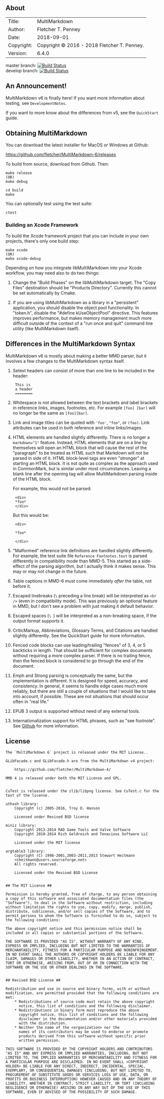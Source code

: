 ## About ##

|            |                           |  
| ---------- | ------------------------- |  
| Title:     | MultiMarkdown        |  
| Author:    | Fletcher T. Penney       |  
| Date:      | 2018-09-01 |  
| Copyright: | Copyright © 2016 - 2018 Fletcher T. Penney.    |  
| Version:   | 6.4.0      |  

master branch: [![Build Status](https://travis-ci.org/fletcher/MultiMarkdown-6.svg?branch=master)](https://travis-ci.org/fletcher/MultiMarkdown-6)  
develop branch: [![Build Status](https://travis-ci.org/fletcher/MultiMarkdown-6.svg?branch=develop)](https://travis-ci.org/fletcher/MultiMarkdown-6)

## An Announcement! ##

MultiMarkdown v6 is finally here!  If you want more information about
testing, see `DevelopmentNotes`.  

If you want to more know about the differences from v5, see the `QuickStart`
guide.


## Obtaining MultiMarkdown ##

You can download the latest installer for MacOS or Windows at Github:

<https://github.com/fletcher/MultiMarkdown-6/releases>

To build from source, download from Github.  Then:

	make release
	(OR)
	make debug

	cd build
	make

You can optionally test using the test suite:

	ctest

### Building an Xcode Framework ###

To build the Xcode framework project that you can include in your own projects, there's only one build step:

	make xcode
	(OR)
	make xcode-debug

Depending on how you integrate libMultiMarkdown into your Xcode workflow, you may need also to do two things:

1. Change the "Build Phases" on the libMultiMarkdown target.  The "Copy Files" destination should be "Products Directory".  Currently this cannot be set automatically by Cmake.

2. If you are using libMultiMarkdown as a library in a "persistent" application, you should disable the object pool functionality.  In "token.h", disable the "#define kUseObjectPool" directive.  This features improves performance, but makes memory management much more difficult outside of the context of a "run once and quit" command line utility (like MultiMarkdown itself).


## Differences in the MultiMarkdown Syntax ##

MultiMarkdown v6 is mostly about making a better MMD parser, but it involves a
few changes to the MultiMarkdown syntax itself.

1. Setext headers can consist of more than one line to be included in the
header:

		This is
		a header
		========

2. Whitespace is not allowed between the text brackets and label brackets in
reference links, images, footnotes, etc.  For example `[foo] [bar]` will no
longer be the same as `[foo][bar]`.

3. Link and image titles can be quoted with `'foo'`, `"foo"`, or `(foo)`.
Link attributes can be used in both reference and inline links/images.

4. HTML elements are handled slightly differently.  There is no longer a
`markdown="1"` feature.  Instead, HTML elements that are on a line by
themselves will open an HTML block that will cause the rest of the "paragraph"
to be treated as HTML such that Markdown will not be parsed in side of it.
HTML block-level tags are even "stronger" at starting an HTML block.  It is
not quite as complex as the approach used in CommonMark, but is similar under
most circumstances.  Leaving a blank line after the opening tag will allow
MultiMarkdown parsing inside of the HTML block.

	For example, this would not be parsed:

		<div>
		*foo*
		</div>

	But this would be:

		<div>

		*foo*

		</div>

5. "Malformed" reference link definitions are handled slightly differently.
For example, the test suite file `Reference Footnotes.text` is parsed
differently in compatibility mode than MMD-5.  This started as a side-effect
of the parsing algorithm, but I actually think it makes sense.  This may or
may not change in the future.

6. Table captions in MMD-6 must come immediately *after* the table, not
before it.

7. Escaped linebreaks (`\` preceding a line break) will be interpreted as
`<br />` (even in compatibility mode).  This was previously an optional
feature in MMD, but I don't see a problem with just making it default 
behavior.

8. Escaped spaces (`\ `) will be interpreted as a non-breaking space, if the
output format supports it.

9. CriticMarkup, Abbreviations, Glossary Terms, and Citations are handled
slightly differently.  See the QuickStart guide for more information.

10. Fenced code blocks can use leading/trailing "fences" of 3, 4, or 5
backticks in length.  That should be sufficient for complex documents without
requiring a more complex parser.  If there is no trailing fence, then the
fenced block is considered to go through the end of the document.

11. Emph and Strong parsing is conceptually the same, but the implementation
is different.  It is designed for speed, accuracy, and consistency.  In
general, it seems to handle edge cases much more reliably, but there are still
a couple of situations that I would like to take into account, if possible.
These are not situations that should occur often in "real life."

12. EPUB 3 output is supported without need of any external tools.

13. Internationalization support for HTML phrases, such as "see footnote". See
[Github](https://github.com/fletcher/MultiMarkdown-6/issues/37) for more
information.



## License ##

	The `MultiMarkdown 6` project is released under the MIT License..
	
	GLibFacade.c and GLibFacade.h are from the MultiMarkdown v4 project:
	
		https://github.com/fletcher/MultiMarkdown-4/
	
	MMD 4 is released under both the MIT License and GPL.
	
	
	CuTest is released under the zlib/libpng license. See CuTest.c for the
	text of the license.
	
	uthash library:
		Copyright (c) 2005-2016, Troy D. Hanson
	
		Licensed under Revised BSD license
	
	miniz library:
		Copyright 2013-2014 RAD Game Tools and Valve Software
		Copyright 2010-2014 Rich Geldreich and Tenacious Software LLC
	
		Licensed under the MIT license
	
	argtable3 library:
		Copyright (C) 1998-2001,2003-2011,2013 Stewart Heitmann
		<sheitmann@users.sourceforge.net>
		All rights reserved.
	
		Licensed under the Revised BSD License
	
	
	## The MIT License ##
	
	Permission is hereby granted, free of charge, to any person obtaining
	a copy of this software and associated documentation files (the
	"Software"), to deal in the Software without restriction, including
	without limitation the rights to use, copy, modify, merge, publish,
	distribute, sublicense, and/or sell copies of the Software, and to
	permit persons to whom the Software is furnished to do so, subject to
	the following conditions:
	
	The above copyright notice and this permission notice shall be
	included in all copies or substantial portions of the Software.
	
	THE SOFTWARE IS PROVIDED "AS IS", WITHOUT WARRANTY OF ANY KIND,
	EXPRESS OR IMPLIED, INCLUDING BUT NOT LIMITED TO THE WARRANTIES OF
	MERCHANTABILITY, FITNESS FOR A PARTICULAR PURPOSE AND NONINFRINGEMENT.
	IN NO EVENT SHALL THE AUTHORS OR COPYRIGHT HOLDERS BE LIABLE FOR ANY
	CLAIM, DAMAGES OR OTHER LIABILITY, WHETHER IN AN ACTION OF CONTRACT,
	TORT OR OTHERWISE, ARISING FROM, OUT OF OR IN CONNECTION WITH THE
	SOFTWARE OR THE USE OR OTHER DEALINGS IN THE SOFTWARE.
	
	
	## Revised BSD License ##
	
	Redistribution and use in source and binary forms, with or without
	modification, are permitted provided that the following conditions are
	met:
	    * Redistributions of source code must retain the above copyright
	      notice, this list of conditions and the following disclaimer.
	    * Redistributions in binary form must reproduce the above
	      copyright notice, this list of conditions and the following
	      disclaimer in the documentation and/or other materials provided
	      with the distribution.
	    * Neither the name of the <organization> nor the
	      names of its contributors may be used to endorse or promote
	      products derived from this software without specific prior
	      written permission.
	
	THIS SOFTWARE IS PROVIDED BY THE COPYRIGHT HOLDERS AND CONTRIBUTORS
	"AS IS" AND ANY EXPRESS OR IMPLIED WARRANTIES, INCLUDING, BUT NOT
	LIMITED TO, THE IMPLIED WARRANTIES OF MERCHANTABILITY AND FITNESS FOR
	A PARTICULAR PURPOSE ARE DISCLAIMED. IN NO EVENT SHALL <COPYRIGHT
	HOLDER> BE LIABLE FOR ANY DIRECT, INDIRECT, INCIDENTAL, SPECIAL,
	EXEMPLARY, OR CONSEQUENTIAL DAMAGES (INCLUDING, BUT NOT LIMITED TO,
	PROCUREMENT OF SUBSTITUTE GOODS OR SERVICES LOSS OF USE, DATA, OR
	PROFITS OR BUSINESS INTERRUPTION) HOWEVER CAUSED AND ON ANY THEORY OF
	LIABILITY, WHETHER IN CONTRACT, STRICT LIABILITY, OR TORT (INCLUDING
	NEGLIGENCE OR OTHERWISE) ARISING IN ANY WAY OUT OF THE USE OF THIS
	SOFTWARE, EVEN IF ADVISED OF THE POSSIBILITY OF SUCH DAMAGE.
	
